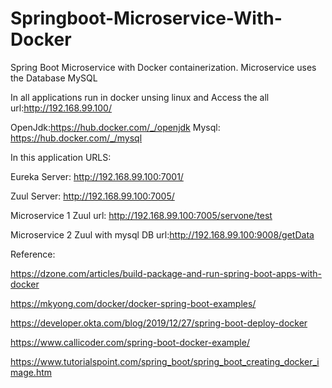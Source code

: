 # Springboot-Microservice-With-Docker
Spring Boot Microservice with Docker containerization. Microservice uses the Database MySQL

In all applications run in docker unsing linux and Access the all url:http://192.168.99.100/

OpenJdk:https://hub.docker.com/_/openjdk
Mysql: https://hub.docker.com/_/mysql

In this application URLS:

Eureka Server: http://192.168.99.100:7001/

Zuul Server: http://192.168.99.100:7005/

Microservice 1 Zuul url: http://192.168.99.100:7005/servone/test

Microservice 2 Zuul with mysql DB url:http://192.168.99.100:9008/getData



Reference:

https://dzone.com/articles/build-package-and-run-spring-boot-apps-with-docker

https://mkyong.com/docker/docker-spring-boot-examples/

https://developer.okta.com/blog/2019/12/27/spring-boot-deploy-docker

https://www.callicoder.com/spring-boot-docker-example/

https://www.tutorialspoint.com/spring_boot/spring_boot_creating_docker_image.htm
